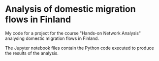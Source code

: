 # Analysis of domestic migration flows in Finland

My code for a project for the course "Hands-on Network Analysis" analysing domestic migration flows in Finland.

The Jupyter notebook files contain the Python code executed to produce the results of the analysis.
